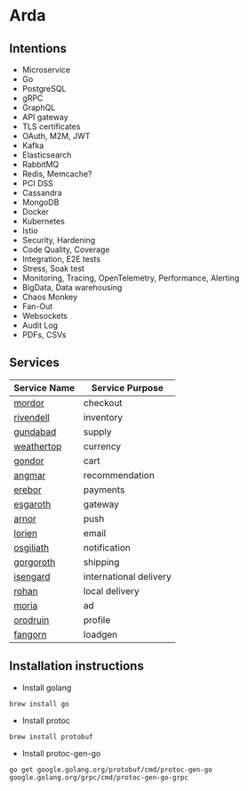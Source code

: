 # Arda

## Intentions
- Microservice
- Go
- PostgreSQL
- gRPC
- GraphQL
- API gateway
- TLS certificates
- OAuth, M2M, JWT
- Kafka
- Elasticsearch
- RabbitMQ
- Redis, Memcache?
- PCI DSS
- Cassandra
- MongoDB
- Docker
- Kubernetes
- Istio
- Security, Hardening
- Code Quality, Coverage
- Integration, E2E tests
- Stress, Soak test
- Monitoring, Tracing, OpenTelemetry, Performance, Alerting
- BigData, Data warehousing
- Chaos Monkey
- Fan-Out
- Websockets
- Audit Log
- PDFs, CSVs

## Services
| Service Name             | Service Purpose        |
| ------------------------ | ---------------------- |
| [mordor](mordor)         | checkout               |
| [rivendell](rivendell)   | inventory              |
| [gundabad](gundabad)     | supply                 |
| [weathertop](weathertop) | currency               |
| [gondor](gondor)         | cart                   |
| [angmar](angmar)         | recommendation         |
| [erebor](erebor)         | payments               |
| [esgaroth](esgaroth)     | gateway                |
| [arnor](arnor)           | push                   |
| [lorien](lorien)         | email                  |
| [osgiliath](osgiliath)   | notification           |
| [gorgoroth](gorgoroth)   | shipping               |
| [isengard](isengard)     | international delivery |
| [rohan](rohan)           | local delivery         |
| [moria](moria)           | ad                     |
| [orodruin](orodruin)     | profile                |
| [fangorn](fangorn)       | loadgen                |

## Installation instructions
- Install golang
```shell
brew install go
```
- Install protoc
```shell
brew install protobuf
```
- Install protoc-gen-go
```shell
go get google.golang.org/protobuf/cmd/protoc-gen-go google.golang.org/grpc/cmd/protoc-gen-go-grpc
```
